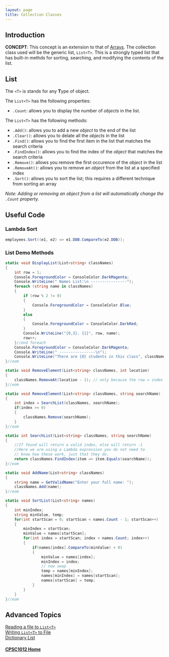 ```yaml
---
layout: page
title: Collection Classes
---
```

## Introduction
**CONCEPT**: This concept is an extension to that of [Arrays](../07-arrays/). The collection class used will be the generic list, `List<T>`. This is a strongly typed list that has built-in methds for sorting, searching, and modifying the contents of the list.

## List<T>
The `<T>` is stands for any **T**ype of object.

The `List<T>` has the following properties:
*  `.Count`: allows you to display the number of _objects_ in the list.

The `List<T>` has the following methods:
*  `.Add()`: allows you to add a new _object_ to the end of the list
*  `.Clear()`: allows you to delate all the _objects_ in the list
*  `.Find()`: allows you to find the first item in the list that matches the search criteria
*  `.FindIndex()`: allows you to find the index of the _object_ that matches the search criteria
*  `.Remove()`: allows you remove the first occurence of the _object_ in the list
*  `.RemoveAt()`: allows you to remove an _object_ from the list at a specified index
*  `.Sort()`: allows you to sort the list; this requires a different technique from sorting an array

_Note: Adding or removing an object from a list will automatically change the `.Count` property._


## Useful Code
### Lambda Sort

```csharp
employees.Sort((e1, e2) => e1.DOB.CompareTo(e2.DOB));
```

### List<T> Demo Methods

```csharp
static void DisplayList(List<string> classNames)
{
    int row = 1;
    Console.ForegroundColor = ConsoleColor.DarkMagenta;
    Console.WriteLine(" Names List:\n ----------------");
    foreach (string name in classNames)
    {
        if (row % 2 != 0)
        {
            Console.ForegroundColor = ConsoleColor.Blue;
        }
        else
        {
            Console.ForegroundColor = ConsoleColor.DarkRed;
        }
        Console.WriteLine("{0,3}. {1}", row, name);
        row++;
    }//end foreach
    Console.ForegroundColor = ConsoleColor.DarkMagenta;
    Console.WriteLine(" ----------------\n");
    Console.WriteLine("There are {0} students in this class", classNames.Count());
}//eom

static void RemoveElement(List<string> classNames, int location)
{
    classNames.RemoveAt(location - 1); // only because the row = index + 1
}//eom

static void RemoveElement(List<string> classNames, string searchName)
{
    int index = SearchList(classNames, searchName);
    if(index >= 0)
    {
        classNames.Remove(searchName);
    }
}//eom

static int SearchList(List<string> classNames, string searchName)
{
    //If found will return a valid index, else will return -1
    //Here we are using a Lambda expression you do not need to
    // know how these work, just that they do.
    return classNames.FindIndex(item => item.Equals(searchName));
}//eom

static void AddName(List<string> classNames)
{
    string name = GetValidName("Enter your full name: ");
    classNames.Add(name);
}//eom

static void SortList(List<string> names)
{
    int minIndex;
    string minValue, temp;
    for(int startScan = 0; startScan < names.Count - 1; startScan++)
    {
        minIndex = startScan;
        minValue = names[startScan];
        for(int index = startScan; index < names.Count; index++)
        {
            if(names[index].CompareTo(minValue) < 0)
            {
                minValue = names[index];
                minIndex = index;
                // now swap
                temp = names[minIndex];
                names[minIndex] = names[startScan];
                names[startScan] = temp;
            }
        }
    }
}//eom
```

## Advanced Topics
[Reading a file to `List<T>`](reading.md)<br>
[Writing `List<T>` to File](writing.md)<br>
[Dictionary List](dictionary.md)

#### [CPSC1012 Home](../)